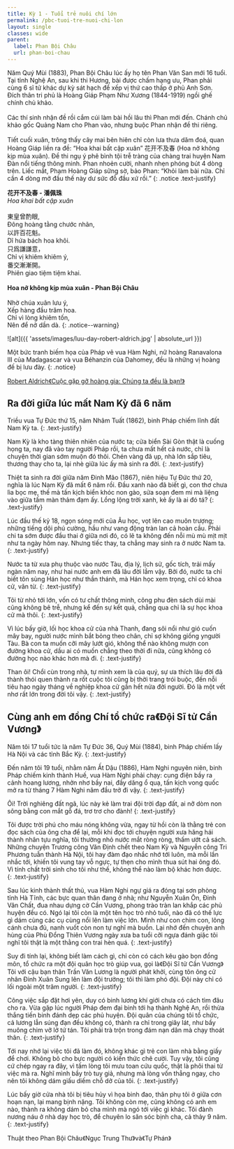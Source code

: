 ```yaml
---
title: Kỳ 1 - Tuổi trẻ nuôi chí lớn
permalink: /pbc-tuoi-tre-nuoi-chi-lon
layout: single
classes: wide
parent:
  label: Phan Bội Châu
  url: phan-boi-chau
---
```


Năm Quý Mùi (1883), Phan Bội Châu lúc ấy họ tên Phan Văn San mới 16 tuổi. Tại tỉnh Nghệ An, sau khi thi Hương, bài được chấm hạng ưu, Phan phải cùng 6 sĩ tử khác dự kỳ sát hạch để xếp vị thứ cao thấp ở phủ Anh Sơn. Đích thân tri phủ là Hoàng Giáp Phạm Như Xương (1844-1919) ngồi ghế chính chủ khảo.\
 \
Các thí sinh nhận đề rồi cắm cúi làm bài hồi lâu thì Phan mới đến. Chánh chủ khảo gốc Quảng Nam cho Phan vào, nhưng buộc Phan nhận đề thi riêng.\
 \
Tiết cuối xuân, trông thấy cây mai bên hiên chỉ còn lưa thưa dăm đoá, quan Hoàng Giáp liền ra đề: “Hoa khai bất cập xuân” 花开不及春 (Hoa nở không kịp mùa xuân). Đề thi ngụ ý phê bình tội trễ tràng của chàng trai huyện Nam Đàn nổi tiếng thông minh. Phan nhoẻn cười, nhanh nhẹn phóng bút 4 dòng trên. Liếc mắt, Phạm Hoàng Giáp sững sờ, bảo Phan: “Khỏi làm bài nữa. Chỉ cần 4 dòng mở đầu thế này dư sức đỗ đầu xứ rồi.”
{: .notice .text-justify}

**花开不及春 - 潘佩珠**\
*Hoa khai bất cập xuân*\
 \
東皇曾酌眼,\
Đông hoàng tằng chước nhãn,\
以許百花魁。\
Dĩ hứa bách hoa khôi.\
只爲謙謙意，\
Chỉ vị khiêm khiêm ý,\
番交漸漸開。\
Phiên giao tiệm tiệm khai.\
 \
**Hoa nở không kịp mùa xuân - Phan Bội Châu**\
 \
Nhờ chúa xuân lưu ý,\
Xếp hàng đầu trăm hoa.\
Chỉ vì lòng khiêm tốn,\
Nên để nở dần dà.
{: .notice--warning}


![alt]({{ 'assets/images/luu-day-robert-aldrich.jpg' | absolute_url }})

Một bức tranh biếm họa của Pháp vẽ vua Hàm Nghi, nữ hoàng Ranavalona III của Madagascar và vua Béhanzin của Dahomey, đều là những vị hoàng đế bị lưu đày.
{: .notice}

> <cite>
<a href="https://ordi.vn/nhung-hoang-de-bi-luu-day-thuc-dan-phap-va-tinh-canh-luu-vong-cua-cac-vi-vua-nuoc-viet-ky-1.html" target="_blank">
Robert Aldrich《Cuộc gặp gỡ hoàng gia: Chúng ta đều là bạn!》
</a>
</cite>

## Ra đời giữa lúc mất Nam Kỳ đã 6 năm
Triều vua Tự Đức thứ 15, năm Nhâm Tuất (1862), binh Pháp chiếm lĩnh đất Nam Kỳ ta.
{: .text-justify}

Nam Kỳ là kho tàng thiên nhiên của nước ta; cửa biển Sài Gòn thật là cuống họng ta, nay đã vào tay người Pháp rồi, ta chưa mất hết cả nước, chỉ là chuyện thời gian sớm muộn đó thôi. Chén ​vàng đã ụp, nhà lớn sắp tiêu, thương thay cho ta, lại nhè giữa lúc ấy mà sinh ra đời.
{: .text-justify}

Thiệt ta sinh ra đời giữa năm Đinh Mão (1867), niên hiệu Tự Đức thứ 20, nghĩa là lúc Nam Kỳ đã mất 6 năm rồi. Đầu xanh nào đã biết gì, con thơ chưa lìa bọc mẹ, thế mà tấn kịch biển khóc non gào, sửa soạn đem mi mà liệng vào giữa tấm màn thảm đạm ấy. Lồng lộng trời xanh, kẻ ấy là ai đó tá?
{: .text-justify}

Lúc đầu thế kỷ 18, ngọn sóng mới của Âu học, vọt lên cao muôn trượng; những tiếng dội phú cường, hầu như vang động tràn lan cả hoàn cầu. Phải chi ta sớm được đầu thai ở giữa nơi đó, có lẽ ta không đến nỗi mù mù mịt mịt như ta ngày hôm nay. Nhưng tiếc thay, ta chẳng may sinh ra ở nước Nam ta.
{: .text-justify}

Nước ta từ xưa phụ thuộc vào nước Tàu, địa lý, lịch sử, gốc tích, trải mấy ngàn năm nay, như hai nước anh em đã lâu đời lắm vậy. Bởi đó, nước ta chỉ biết tôn sùng Hán học như thần thánh, mà Hán học xem trọng, chỉ có khoa cử, văn từ.
{: .text-justify}

Tôi từ nhỏ tới lớn, vốn có tư chất thông minh, công phu đèn sách dùi mài cũng không bê trễ, nhưng kể đến sự kết quả, chẳng qua chỉ là sự học khoa cử mà thôi.
{: .text-justify}

Vì lúc bấy giờ, lối học khoa cử của nhà Thanh, đang sôi nổi như gió cuốn mây bay, người nước mình bắt bỏng theo chân, chỉ sợ không giống y ​người Tàu. Bà con ta muốn cỡi mây lướt gió, không thể nào không mượn con đường khoa cử, dầu ai có muốn chẳng theo thời đi nữa, cũng không có đường học nào khác hơn mà đi.
{: .text-justify}

Than ôi! Chổi cùn trong nhà, tự mình xem là của quý, sự ưa thích lâu đời đã thành thói quen thành ra rốt cuộc tôi cũng bị thời trang trói buộc, đến nỗi tiêu hao ngày tháng về nghiệp khoa cử gần hết nửa đời người. Đó là một vết nhơ rất lớn trong đời tôi vậy.
{: .text-justify}

## Cùng anh em đồng Chí tổ chức ra《Đội Sĩ tử Cần Vương》
Năm tôi 17 tuổi tức là năm Tự Đức 36, Quý Mùi (1884), binh Pháp chiếm lấy Hà Nội và các tỉnh Bắc Kỳ. 
{: .text-justify}

Đến năm tôi 19 tuổi, nhằm năm Ất Dậu (1886), Hàm Nghi nguyên niên, binh Pháp chiếm kinh thành Huế, vua Hàm Nghi phải chạy: cung điện bầy ra cảnh hoang lương, nhởn nhơ bầy nai, đầy dăng ổ quạ, tấn kịch vong quốc mở ra từ tháng 7 Hàm Nghi năm đầu trở đi vậy. 
{: .text-justify}

Ôi! Trời nghiêng đất ngã, lúc này kẻ làm trai đội trời đạp đất, ai nỡ dòm non sông bằng con mắt gỗ đá, trơ trơ cho đành!
{: .text-justify}

​Tôi được trời phú cho máu nóng không vừa, ngay từ hồi còn là thằng trẻ con đọc sách của ông cha để lại, mỗi khi đọc tới chuyện người xưa hăng hái thành nhân tựu nghĩa, tôi thường nhỏ nước mắt ròng ròng, thấm ướt cả sách. Những chuyện Trương công Văn Định chết theo Nam Kỳ và Nguyễn công Tri Phương tuẫn thành Hà Nội, tôi hay đàm đạo nhắc nhớ tới luôn, mà mỗi lần nhắc tới, khiến tôi vung tay vỗ ngực, tự thẹn cho mình thua sút hai ông đó. Vì tính chất trời sinh cho tôi như thế, không thể nào làm bộ khác hơn được.
{: .text-justify}

Sau lúc kinh thành thất thủ, vua Hàm Nghi ngự giá ra đóng tại sơn phòng tỉnh Hà Tĩnh, các bực quan thân đang ở nhà; như Nguyễn Xuân Ôn, Đinh Văn Chất, đua nhau dựng cờ Cần Vương, phong trào tràn lan khắp các phủ huyện đều có. Ngó lại tôi còn là một tên học trò nhỏ tuổi, nào đã có thế lực gì dám cùng các cụ cùng nổi lên làm việc lớn. Mình như con chim con, lông cánh chưa đủ, nanh vuốt còn non tự nghĩ mà buồn. Lại nhớ đến chuyện anh hùng của Phù Đổng Thiên Vương ngày xưa ba tuổi cỡi ngựa đánh giặc tôi nghĩ tôi thật là một thằng con trai hèn quá.
{: .text-justify}

Suy đi tính lại, không biết làm cách gì, chỉ còn có cách kêu gào bọn đồng môn, tổ chức ra một đội quân học trò giúp vua, gọi là《Đội Sĩ tử Cần Vương》Tôi với cậu bạn thân Trần Văn Lương là người ​phát khởi, cùng tôn ông cử nhân Đinh Xuân Sung lên làm đội trưởng; tôi thì làm phó đội. Đội này chỉ có lối ngoài một trăm người.
{: .text-justify}

Công việc sắp đặt hơi yên, duy có binh lương khí giới chưa có cách tìm đâu cho ra. Vừa gặp lúc người Pháp đem đại binh tới hạ thành Nghệ An, rồi thừa thắng tiến binh đánh dẹp các phủ huyện. Đội quân của chúng tôi tổ chức, cả lương lẫn súng đạn đều không có, thành ra chỉ trong giây lát, như bầy muông chim vỡ lở tứ tán. Tôi phải trà trộn trong đám nạn dân mà chạy thoát thân.
{: .text-justify}


Tới nay nhớ lại việc tôi đã làm đó, không khác gì trẻ con làm nhà bằng giấy để chơi. Không bõ cho bực người có kiến thức chê cười. Tuy vậy, tôi cũng cứ chép ngay ra đây, vì tấm lòng tôi mưu toan cứu quốc, thật là phôi thai từ việc mà ra. Nghĩ mình bầy trò tuy giả, nhưng mà lòng vốn thẳng ngay, cho nên tôi không dám giấu diếm chỗ dở của tôi.
{: .text-justify}

Lúc bấy giờ cửa nhà tôi bị tiêu hủy vì họa binh đao, thân phụ tôi ở giữa cơn hoạn nạn, lại mang bịnh nặng. Tôi không còn mẹ, cũng không có anh em nào, thành ra không dám bỏ cha mình mà ngó tới việc gì khác. Tôi đành nương náu ở nhà dạy học trò, để chuyên lo săn sóc bịnh cha, cả thảy 9 năm.
{: .text-justify}

> <cite>
 Thuật theo Phan Bội Châu《Ngục Trung Thư》và《Tự Phán》</a>
</cite>